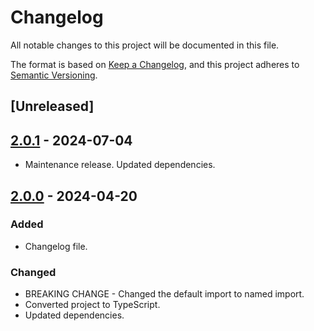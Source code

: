 # Changelog

All notable changes to this project will be documented in this file.

The format is based on [Keep a Changelog](https://keepachangelog.com/en/1.0.0/),
and this project adheres to [Semantic Versioning](https://semver.org/spec/v2.0.0.html).

## [Unreleased]

## [2.0.1](https://github.com/D1g1talEntr0py/esbuild-plugin-swc-minify/compare/v1.0.11...v2.0.1) - 2024-07-04

- Maintenance release. Updated dependencies.

## [2.0.0](https://github.com/D1g1talEntr0py/esbuild-plugin-swc-minify/compare/v1.0.11...v2.0.0) - 2024-04-20

### Added

- Changelog file.

### Changed

- BREAKING CHANGE - Changed the default import to named import.
- Converted project to TypeScript.
- Updated dependencies.
